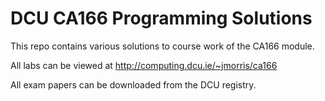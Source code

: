 DCU CA166 Programming Solutions
===============================

This repo contains various solutions to course work of the CA166 module. 

All labs can be viewed at http://computing.dcu.ie/~jmorris/ca166

All exam papers can be downloaded from the DCU registry.
